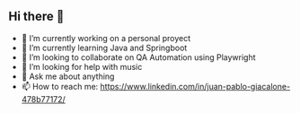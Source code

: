 ## Hi there 👋

- 🔭 I’m currently working on a personal proyect
- 🌱 I’m currently learning Java and Springboot
- 👯 I’m looking to collaborate on QA Automation using Playwright
- 🤔 I’m looking for help with music
- 💬 Ask me about anything
- 📫 How to reach me: https://www.linkedin.com/in/juan-pablo-giacalone-478b77172/

